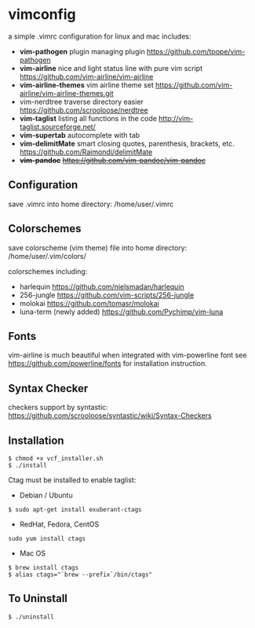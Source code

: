 # vimconfig
a simple .vimrc configuration for linux and mac includes:
* **vim-pathogen** plugin managing plugin
    https://github.com/tpope/vim-pathogen
* **vim-airline** nice and light status line with pure vim script
    https://github.com/vim-airline/vim-airline
* **vim-airline-themes** vim airline theme set
    https://github.com/vim-airline/vim-airline-themes.git
* vim-nerdtree traverse directory easier
    https://github.com/scrooloose/nerdtree
* **vim-taglist** listing all functions in the code
    http://vim-taglist.sourceforge.net/
* **vim-supertab** autocomplete with tab
* **vim-delimitMate** smart closing quotes, parenthesis, brackets, etc.
    https://github.com/Raimondi/delimitMate
* ~~**vim-pandoc**~~
    ~~https://github.com/vim-pandoc/vim-pandoc~~

Configuration
-------------
save .vimrc into home directory: /home/user/.vimrc

Colorschemes
------------
save colorscheme (vim theme) file into home directory: /home/user/.vim/colors/

colorschemes including:
* harlequin https://github.com/nielsmadan/harlequin
* 256-jungle https://github.com/vim-scripts/256-jungle
* molokai https://github.com/tomasr/molokai
* luna-term (newly added) https://github.com/Pychimp/vim-luna

Fonts
-----
vim-airline is much beautiful when integrated with vim-powerline font
see https://github.com/powerline/fonts for installation instruction.

Syntax Checker
--------------
checkers support by syntastic:
https://github.com/scrooloose/syntastic/wiki/Syntax-Checkers


Installation
------------
```shell
$ chmod +x vcf_installer.sh
$ ./install
```

Ctag must be installed to enable taglist:
* Debian / Ubuntu
```shell
$ sudo apt-get install exuberant-ctags
```
* RedHat, Fedora, CentOS
```shell
sudo yum install ctags
```
* Mac OS
```shell
$ brew install ctags
$ alias ctags="`brew --prefix`/bin/ctags"
```

To Uninstall
------------
```shell
$ ./uninstall
```
